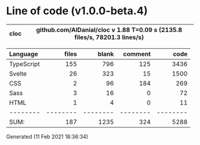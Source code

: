 # Line of code (v1.0.0-beta.4)

cloc|github.com/AlDanial/cloc v 1.88  T=0.09 s (2135.8 files/s, 78201.3 lines/s)
--- | ---

Language|files|blank|comment|code
:-------|-------:|-------:|-------:|-------:
TypeScript|155|796|125|3436
Svelte|26|323|15|1500
CSS|2|96|184|269
Sass|3|16|0|72
HTML|1|4|0|11
--------|--------|--------|--------|--------
SUM:|187|1235|324|5288

Generated (11 Feb 2021 18:36:34)
